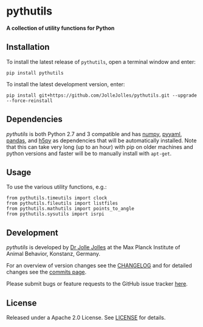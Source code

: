 # pythutils
**A collection of utility functions for Python**

## Installation

To install the latest release of `pythutils`, open a terminal window and enter:

```
pip install pythutils
```

To install the latest development version, enter:

```
pip install git+https://github.com/JolleJolles/pythutils.git --upgrade --force-reinstall
```

## Dependencies
*pythutils* is both Python 2.7 and 3 compatible and has [numpy](http://www.numpy.org/), [pyyaml](https://pyyaml.org), [pandas](https://pandas.pydata.org), and [h5py](https://www.h5py.org) as dependencies that will be automatically installed. Note that this can take very long (up to an hour) with pip on older machines and python versions and faster will be to manually install with `apt-get`.

## Usage
To use the various utility functions, e.g.:

    from pythutils.timeutils import clock
    from pythutils.fileutils import listfiles
    from pythutils.mathutils import points_to_angle
    from pythutils.sysutils import isrpi

## Development
*pythutils* is developed by [Dr Jolle Jolles](http://jollejolles.com) at the Max Planck Institute of Animal Behavior, Konstanz, Germany.

For an overview of version changes see the [CHANGELOG](https://github.com/JolleJolles/pythutils/blob/master/CHANGELOG) and for detailed changes see the [commits page](https://github.com/JolleJolles/pythutils/commits/).

Please submit bugs or feature requests to the GitHub issue tracker [here](https://github.com/JolleJolles/pythutils/issues).

## License
Released under a Apache 2.0 License. See [LICENSE](https://github.com/JolleJolles/pythutils/blob/master/LICENSE) for details.
